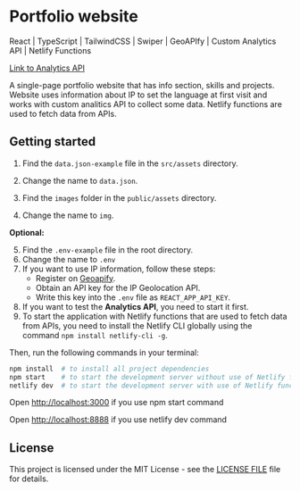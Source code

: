 # Portfolio website

React | TypeScript | TailwindCSS | Swiper | GeoAPIfy | Custom Analytics API | Netlify Functions

[Link to Analytics API](https://github.com/FenixcoderX/Analytics_API)

A single-page portfolio website that has info section, skills and projects. Website uses information about IP to set the language at first visit and works with custom analitics API to collect some data. Netlify functions are used to fetch data from APIs.

## Getting started

1. Find the `data.json-example` file in the `src/assets` directory.
2. Change the name to `data.json`.

3. Find the `images` folder in the `public/assets` directory.
4. Change the name to `img`.

**Optional:**

5. Find the `.env-example` file in the root directory.
6. Change the name to `.env`
7. If you want to use IP information, follow these steps:
   - Register on [Geoapify](https://www.geoapify.com).
   - Obtain an API key for the IP Geolocation API.
   - Write this key into the `.env` file as `REACT_APP_API_KEY`.
8. If you want to test the **Analytics API**, you need to start it first.
9. To start the application with Netlify functions that are used to fetch data from APIs, you need to install the Netlify CLI globally using the command `npm install netlify-cli -g`.

Then, run the following commands in your terminal:

```bash
npm install  # to install all project dependencies
npm start    # to start the development server without use of Netlify functions
netlify dev  # to start the development server with use of Netlify functions
```

Open [http://localhost:3000](http://localhost:3000) if you use npm start command

Open [http://localhost:8888](http://localhost:8888) if you use netlify dev command

## License

This project is licensed under the MIT License - see the [LICENSE FILE](LICENSE.txt) file for details.
